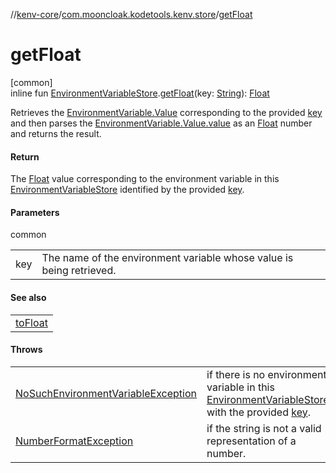 //[kenv-core](../../index.md)/[com.mooncloak.kodetools.kenv.store](index.md)/[getFloat](get-float.md)

# getFloat

[common]\
inline fun [EnvironmentVariableStore](-environment-variable-store/index.md).[getFloat](get-float.md)(key: [String](https://kotlinlang.org/api/core/kotlin-stdlib/kotlin/-string/index.html)): [Float](https://kotlinlang.org/api/core/kotlin-stdlib/kotlin/-float/index.html)

Retrieves the [EnvironmentVariable.Value](../com.mooncloak.kodetools.kenv/-environment-variable/-value/index.md) corresponding to the provided [key](get-float.md) and then parses the [EnvironmentVariable.Value.value](https://kotlinlang.org/api/core/kotlin-stdlib/kotlin/-string/index.html) as an [Float](https://kotlinlang.org/api/core/kotlin-stdlib/kotlin/-float/index.html) number and returns the result.

#### Return

The [Float](https://kotlinlang.org/api/core/kotlin-stdlib/kotlin/-float/index.html) value corresponding to the environment variable in this [EnvironmentVariableStore](-environment-variable-store/index.md) identified by the provided [key](get-float.md).

#### Parameters

common

| | |
|---|---|
| key | The name of the environment variable whose value is being retrieved. |

#### See also

| |
|---|
| [toFloat](https://kotlinlang.org/api/core/kotlin-stdlib/kotlin.text/index.html) |

#### Throws

| | |
|---|---|
| [NoSuchEnvironmentVariableException](../com.mooncloak.kodetools.kenv.exception/-no-such-environment-variable-exception/index.md) | if there is no environment variable in this [EnvironmentVariableStore](-environment-variable-store/index.md) with the provided [key](get-float.md). |
| [NumberFormatException](https://kotlinlang.org/api/core/kotlin-stdlib/kotlin/-number-format-exception/index.html) | if the string is not a valid representation of a number. |
